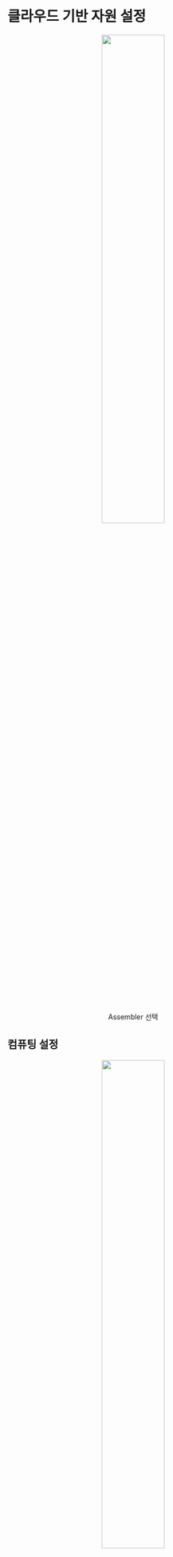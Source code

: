 # 클라우드 기반 자원 설정

<p align="center"><img src="images/aa-ca-01.png" width="50%" /><br/>Assembler 선택</p>

## 컴퓨팅 설정

<p align="center"><img src="images/aa-rsc-01.png" width="50%" /><br/>Infrastructure > Resources > Compute 메뉴 선택</p>

<p align="center"><img src="images/aa-rsc-02.png" width="50%" /><br/>VM 배포 공간(클러스터 또는 리소스풀) 선택 후 태그 추가</p>

> [!NOTE]
> `compute:` 로 시작하는 고유 값을 입력

<p align="center"><img src="images/aa-rsc-03.png" width="50%" /><br/>컴퓨팅 설정 확인</p>

## 네트워크 설정

### 트랜짓 네트워크 설정

<p align="center"><img src="images/aa-rsc-04.png" width="50%" /><br/>Infrastructure > Resources > Networks 에서 트랜짓 네트워크 검색</p>

> [!CAUTION]
> 반드시 모든 작업은 NSX-T 계정으로 등록된 자원을 대상으로 수행 하여야 함
> 일반적으로 CIDR 설정과 자원 상세페이지에서 게이트웨이 정보가 보이는 것이 NSX-T 계정의 자원정보임

<p align="center"><img src="images/aa-rsc-05.png" width="50%" /><br/>네트워크 정보 입력</p>

> [!CAUTION]
> `Domain` 필드 설정은 반드시 하여야 함. VM 배포시 Customization Spec의 주요 설정 내용으로 동작하고 IP 설정 등에 관여함
> EVCS 아키텍처의 회사 도메인 설계에 따라 클라우드 도메인을 등록, 트랜짓에 등록된 내용을 바탕으로 VPC의 도메인 영역이 결정됨

### 엣지 클러스터 구성에 따른 네트워크 설정

**외부망 네트워크 설정 (샘플)**

<p align="center"><img src="images/aa-rsc-06.png" width="50%" /><br/>외부망 네트워크 네트워크 검색</p>

> [!CAUTION]
> 반드시 모든 작업은 NSX-T 계정으로 등록된 자원을 대상으로 수행 하여야 함
> 일반적으로 CIDR 설정과 자원 상세페이지에서 게이트웨이 정보가 보이는 것이 NSX-T 계정의 자원정보임

<p align="center"><img src="images/aa-rsc-07.png" width="50%" /><br/>네트워크 정보 입력</p>

> [!CAUTION]
> `Domain` 필드 설정은 반드시 하여야 함. VM 배포시 Customization Spec의 주요 설정 내용으로 동작하고 IP 설정 등에 관여함

**내부망 네트워크 설정 (샘플)**

<p align="center"><img src="images/aa-rsc-08.png" width="50%" /><br/>내부망 네트워크 네트워크 검색</p>

> [!CAUTION]
> 반드시 모든 작업은 NSX-T 계정으로 등록된 자원을 대상으로 수행 하여야 함
> 일반적으로 CIDR 설정과 자원 상세페이지에서 게이트웨이 정보가 보이는 것이 NSX-T 계정의 자원정보임

<p align="center"><img src="images/aa-rsc-09.png" width="50%" /><br/>네트워크 정보 입력</p>

> [!CAUTION]
> `Domain` 필드 설정은 반드시 하여야 함. VM 배포시 Customization Spec의 주요 설정 내용으로 동작하고 IP 설정 등에 관여함

### 트랜짓 네트워크 IP 영역 설정

<p align="center"><img src="images/aa-rsc-10.png" width="50%" /><br/>Infrastructure > Resources > Networks > IP Ranges 탭 선택 후 생성</p>

<p align="center"><img src="images/aa-rsc-11.png" width="50%" /><br/>트랜짓 네트워크 IP Range 정보 입력</p>

> [!NOTE]
> 트랜짓 네트워크 선택 후, 트랜짓 네트워크의 게이트웨이 IP와 기 사용중인 IP를 제외하고 Start~End IP를 구성

### 엣지 클러스터 구성에 따른 네트워크 IP 영역 설정

> [!NOTE]
> 설정되는 IP 영역은 VPC의 SNAT용 IP 또는 Access IP의 DNAT용 IP 할당을 위해 설정함

**외부망 네트워크 IP 영역 설정 (샘플)**

<p align="center"><img src="images/aa-rsc-13.png" width="50%" /><br/>외부망 네트워크 IP Range 정보 입력</p>

**내부망 네트워크 IP 영역 설정 (샘플)**

<p align="center"><img src="images/aa-rsc-12.png" width="50%" /><br/>내부망 네트워크 IP Range 정보 입력</p>

